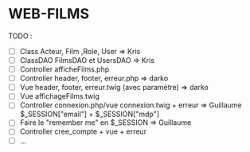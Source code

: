 # WEB-FILMS

TODO :
- [ ] Class Acteur, Film ,Role, User => Kris
- [ ] ClassDAO FilmsDAO et UsersDAO => Kris
- [ ] Controller afficheFilms.php 
- [ ] Controller header, footer, erreur.php => darko
- [ ] Vue header, footer, erreur.twig (avec paramètre) => darko
- [ ] Vue affichageFilms.twig
- [ ] Controller connexion.php/vue connexion.twig + erreur => Guillaume
  $_SESSION["email"] + $_SESSION["mdp"]
- [ ] Faire le "remember me" en $_SESSION => Guillaume
- [ ] Controller cree_compte + vue + erreur 
- [ ] ...